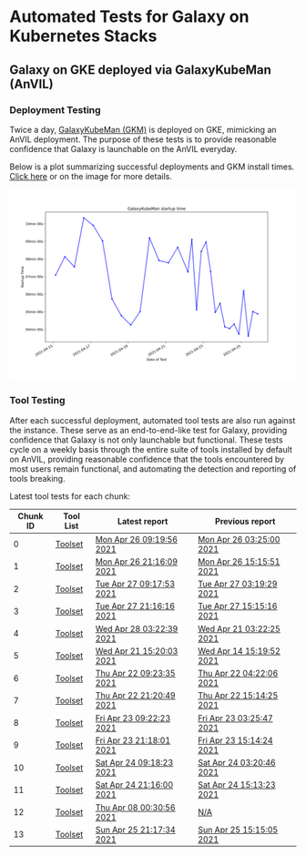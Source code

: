 # Automated Tests for Galaxy on Kubernetes Stacks
## Galaxy on GKE deployed via GalaxyKubeMan (AnVIL)
### Deployment Testing
Twice a day, [GalaxyKubeMan (GKM)](https://github.com/galaxyproject/galaxykubeman-helm) is deployed on GKE, mimicking an AnVIL deployment. The purpose of these tests is to provide reasonable confidence that Galaxy is launchable on the AnVIL everyday.

Below is a plot summarizing successful deployments and GKM install times.
<a href="https://htmlpreview.github.io/?https://github.com/almahmoud/anvil-misc/blob/master/reports/anvil/deployments.html">Click here</a> or on the image for more details.

<a href="https://htmlpreview.github.io/?https://github.com/almahmoud/anvil-misc/blob/master/reports/anvil/deployments.html"><img src="deployments.svg" /></a>

### Tool Testing
After each successful deployment, automated tool tests are also run against the instance. These serve as an end-to-end-like test for Galaxy, providing confidence that Galaxy is not only launchable but functional. These tests cycle on a weekly basis through the entire suite of tools installed by default on AnVIL, providing reasonable confidence that the tools encountered by most users remain functional, and automating the detection and reporting of tools breaking.

Latest tool tests for each chunk:

<table id="anviltools"><thead><tr><th>Chunk ID</th><th>Tool List</th><th>Latest report</th><th>Previous report</th></tr></thead><tbody><tr><td>0</td><td><a href="https://github.com/almahmoud/anvil-misc/blob/master/reports/anvil/tool-tests/gxy-auto-04-26-09-06-38/tools.yaml">Toolset</a></td><td><a href="https://htmlpreview.github.io/?https://github.com/almahmoud/anvil-misc/blob/master/reports/anvil/tool-tests/gxy-auto-04-26-09-06-38/results.html">Mon Apr 26 09:19:56 2021</a></td><td><a href="https://htmlpreview.github.io/?https://github.com/almahmoud/anvil-misc/blob/master/reports/anvil/tool-tests/gxy-auto-04-26-03-11-07/results.html">Mon Apr 26 03:25:00 2021</a></td></tr><tr><td>1</td><td><a href="https://github.com/almahmoud/anvil-misc/blob/master/reports/anvil/tool-tests/gxy-auto-04-26-21-04-39/tools.yaml">Toolset</a></td><td><a href="https://htmlpreview.github.io/?https://github.com/almahmoud/anvil-misc/blob/master/reports/anvil/tool-tests/gxy-auto-04-26-21-04-39/results.html">Mon Apr 26 21:16:09 2021</a></td><td><a href="https://htmlpreview.github.io/?https://github.com/almahmoud/anvil-misc/blob/master/reports/anvil/tool-tests/gxy-auto-04-26-15-02-11/results.html">Mon Apr 26 15:15:51 2021</a></td></tr><tr><td>2</td><td><a href="https://github.com/almahmoud/anvil-misc/blob/master/reports/anvil/tool-tests/gxy-auto-04-27-09-06-19/tools.yaml">Toolset</a></td><td><a href="https://htmlpreview.github.io/?https://github.com/almahmoud/anvil-misc/blob/master/reports/anvil/tool-tests/gxy-auto-04-27-09-06-19/results.html">Tue Apr 27 09:17:53 2021</a></td><td><a href="https://htmlpreview.github.io/?https://github.com/almahmoud/anvil-misc/blob/master/reports/anvil/tool-tests/gxy-auto-04-27-03-07-56/results.html">Tue Apr 27 03:19:29 2021</a></td></tr><tr><td>3</td><td><a href="https://github.com/almahmoud/anvil-misc/blob/master/reports/anvil/tool-tests/gxy-auto-04-27-21-04-29/tools.yaml">Toolset</a></td><td><a href="https://htmlpreview.github.io/?https://github.com/almahmoud/anvil-misc/blob/master/reports/anvil/tool-tests/gxy-auto-04-27-21-04-29/results.html">Tue Apr 27 21:16:16 2021</a></td><td><a href="https://htmlpreview.github.io/?https://github.com/almahmoud/anvil-misc/blob/master/reports/anvil/tool-tests/gxy-auto-04-27-15-02-03/results.html">Tue Apr 27 15:15:16 2021</a></td></tr><tr><td>4</td><td><a href="https://github.com/almahmoud/anvil-misc/blob/master/reports/anvil/tool-tests/gxy-auto-04-28-03-09-38/tools.yaml">Toolset</a></td><td><a href="https://htmlpreview.github.io/?https://github.com/almahmoud/anvil-misc/blob/master/reports/anvil/tool-tests/gxy-auto-04-28-03-09-38/results.html">Wed Apr 28 03:22:39 2021</a></td><td><a href="https://htmlpreview.github.io/?https://github.com/almahmoud/anvil-misc/blob/master/reports/anvil/tool-tests/gxy-auto-04-21-03-06-50/results.html">Wed Apr 21 03:22:25 2021</a></td></tr><tr><td>5</td><td><a href="https://github.com/almahmoud/anvil-misc/blob/master/reports/anvil/tool-tests/gxy-auto-04-21-15-03-35/tools.yaml">Toolset</a></td><td><a href="https://htmlpreview.github.io/?https://github.com/almahmoud/anvil-misc/blob/master/reports/anvil/tool-tests/gxy-auto-04-21-15-03-35/results.html">Wed Apr 21 15:20:03 2021</a></td><td><a href="https://htmlpreview.github.io/?https://github.com/almahmoud/anvil-misc/blob/master/reports/anvil/tool-tests/gxy-auto-04-14-15-03-47/results.html">Wed Apr 14 15:19:52 2021</a></td></tr><tr><td>6</td><td><a href="https://github.com/almahmoud/anvil-misc/blob/master/reports/anvil/tool-tests/gxy-auto-04-22-09-06-31/tools.yaml">Toolset</a></td><td><a href="https://htmlpreview.github.io/?https://github.com/almahmoud/anvil-misc/blob/master/reports/anvil/tool-tests/gxy-auto-04-22-09-06-31/results.html">Thu Apr 22 09:23:35 2021</a></td><td><a href="https://htmlpreview.github.io/?https://github.com/almahmoud/anvil-misc/blob/master/reports/anvil/tool-tests/gxy-auto-04-22-04-07-10/results.html">Thu Apr 22 04:22:06 2021</a></td></tr><tr><td>7</td><td><a href="https://github.com/almahmoud/anvil-misc/blob/master/reports/anvil/tool-tests/gxy-auto-04-22-21-04-36/tools.yaml">Toolset</a></td><td><a href="https://htmlpreview.github.io/?https://github.com/almahmoud/anvil-misc/blob/master/reports/anvil/tool-tests/gxy-auto-04-22-21-04-36/results.html">Thu Apr 22 21:20:49 2021</a></td><td><a href="https://htmlpreview.github.io/?https://github.com/almahmoud/anvil-misc/blob/master/reports/anvil/tool-tests/gxy-auto-04-22-15-01-59/results.html">Thu Apr 22 15:14:25 2021</a></td></tr><tr><td>8</td><td><a href="https://github.com/almahmoud/anvil-misc/blob/master/reports/anvil/tool-tests/gxy-auto-04-23-09-06-53/tools.yaml">Toolset</a></td><td><a href="https://htmlpreview.github.io/?https://github.com/almahmoud/anvil-misc/blob/master/reports/anvil/tool-tests/gxy-auto-04-23-09-06-53/results.html">Fri Apr 23 09:22:23 2021</a></td><td><a href="https://htmlpreview.github.io/?https://github.com/almahmoud/anvil-misc/blob/master/reports/anvil/tool-tests/gxy-auto-04-23-03-08-50/results.html">Fri Apr 23 03:25:47 2021</a></td></tr><tr><td>9</td><td><a href="https://github.com/almahmoud/anvil-misc/blob/master/reports/anvil/tool-tests/gxy-auto-04-23-21-04-38/tools.yaml">Toolset</a></td><td><a href="https://htmlpreview.github.io/?https://github.com/almahmoud/anvil-misc/blob/master/reports/anvil/tool-tests/gxy-auto-04-23-21-04-38/results.html">Fri Apr 23 21:18:01 2021</a></td><td><a href="https://htmlpreview.github.io/?https://github.com/almahmoud/anvil-misc/blob/master/reports/anvil/tool-tests/gxy-auto-04-23-15-02-11/results.html">Fri Apr 23 15:14:24 2021</a></td></tr><tr><td>10</td><td><a href="https://github.com/almahmoud/anvil-misc/blob/master/reports/anvil/tool-tests/gxy-auto-04-24-09-06-08/tools.yaml">Toolset</a></td><td><a href="https://htmlpreview.github.io/?https://github.com/almahmoud/anvil-misc/blob/master/reports/anvil/tool-tests/gxy-auto-04-24-09-06-08/results.html">Sat Apr 24 09:18:23 2021</a></td><td><a href="https://htmlpreview.github.io/?https://github.com/almahmoud/anvil-misc/blob/master/reports/anvil/tool-tests/gxy-auto-04-24-03-09-01/results.html">Sat Apr 24 03:20:46 2021</a></td></tr><tr><td>11</td><td><a href="https://github.com/almahmoud/anvil-misc/blob/master/reports/anvil/tool-tests/gxy-auto-04-24-21-04-31/tools.yaml">Toolset</a></td><td><a href="https://htmlpreview.github.io/?https://github.com/almahmoud/anvil-misc/blob/master/reports/anvil/tool-tests/gxy-auto-04-24-21-04-31/results.html">Sat Apr 24 21:16:00 2021</a></td><td><a href="https://htmlpreview.github.io/?https://github.com/almahmoud/anvil-misc/blob/master/reports/anvil/tool-tests/gxy-auto-04-24-15-02-19/results.html">Sat Apr 24 15:13:23 2021</a></td></tr><tr><td>12</td><td><a href="https://github.com/almahmoud/anvil-misc/blob/master/reports/anvil/tool-tests/gxy-auto-04-08-00-19-13/tools.yaml">Toolset</a></td><td><a href="https://htmlpreview.github.io/?https://github.com/almahmoud/anvil-misc/blob/master/reports/anvil/tool-tests/gxy-auto-04-08-00-19-13/results.html">Thu Apr 08 00:30:56 2021</a></td><td><a href="N/A">N/A</a></td></tr><tr><td>13</td><td><a href="https://github.com/almahmoud/anvil-misc/blob/master/reports/anvil/tool-tests/gxy-auto-04-25-21-04-41/tools.yaml">Toolset</a></td><td><a href="https://htmlpreview.github.io/?https://github.com/almahmoud/anvil-misc/blob/master/reports/anvil/tool-tests/gxy-auto-04-25-21-04-41/results.html">Sun Apr 25 21:17:34 2021</a></td><td><a href="https://htmlpreview.github.io/?https://github.com/almahmoud/anvil-misc/blob/master/reports/anvil/tool-tests/gxy-auto-04-25-15-02-10/results.html">Sun Apr 25 15:15:05 2021</a></td></tr></tbody></table>
